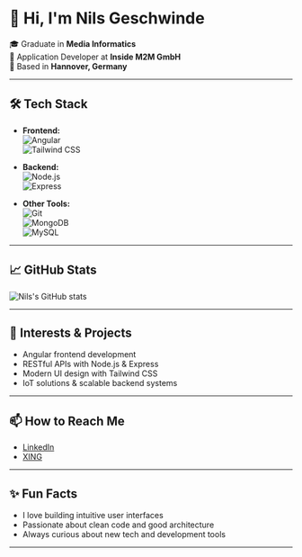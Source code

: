 # 👋 Hi, I'm Nils Geschwinde

🎓 Graduate in **Media Informatics**  
💼 Application Developer at **Inside M2M GmbH**  
📍 Based in **Hannover, Germany**

---

## 🛠️ Tech Stack

- **Frontend:**  
  ![Angular](https://img.shields.io/badge/-Angular-DD0031?style=flat&logo=angular)  
  ![Tailwind CSS](https://img.shields.io/badge/-Tailwind%20CSS-06B6D4?style=flat&logo=tailwindcss)

- **Backend:**  
  ![Node.js](https://img.shields.io/badge/-Node.js-339933?style=flat&logo=node.js)  
  ![Express](https://img.shields.io/badge/-Express-000000?style=flat&logo=express)

- **Other Tools:**  
  ![Git](https://img.shields.io/badge/-Git-F05032?style=flat&logo=git)  
  ![MongoDB](https://img.shields.io/badge/-MongoDB-47A248?style=flat&logo=mongodb)  
  ![MySQL](https://img.shields.io/badge/-MySQL-4479A1?style=flat&logo=mysql)

---

## 📈 GitHub Stats

![Nils's GitHub stats](https://github-readme-stats.vercel.app/api?username=nils0xff&show_icons=true&theme=radical)

---

## 🚀 Interests & Projects

- Angular frontend development  
- RESTful APIs with Node.js & Express  
- Modern UI design with Tailwind CSS  
- IoT solutions & scalable backend systems

---

## 📫 How to Reach Me

- [LinkedIn](https://www.linkedin.com/in/nils-geschwinde-77b7532a2/)
- [XING](https://www.xing.com/profile/Nils_Geschwinde)

---

## ✨ Fun Facts

- I love building intuitive user interfaces  
- Passionate about clean code and good architecture  
- Always curious about new tech and development tools

---
